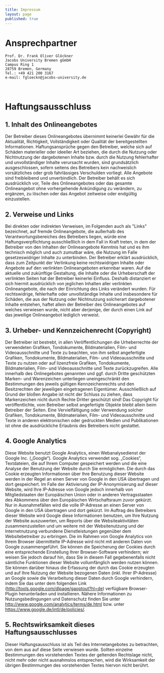 ```yaml
---
title: Impressum
layout: page
published: true
---
```


# Ansprechpartner

    Prof. Dr. Frank Oliver Glöckner
    Jacobs University Bremen gGmbH
    Campus Ring 1
    28759 Bremen, Germany
    Tel.: +49 421 200 3167
    e-mail: fgloeckn@jacobs-university.de



<div class="block">&nbsp;</div>


# Haftungsausschluss 

## 1. Inhalt des Onlineangebotes
Der Betreiber dieses Onlineangebotes übernimmt keinerlei Gewähr für die Aktualität, Richtigkeit, Vollständigkeit oder Qualität der bereitgestellten Informationen. Haftungsansprüche gegen den Betreiber, welche sich auf Schäden materieller oder ideeller Art beziehen, die durch die Nutzung oder Nichtnutzung der dargebotenen Inhalte bzw. durch die Nutzung fehlerhafter und unvollständiger Inhalte verursacht wurden, sind grundsätzlich ausgeschlossen, sofern seitens des Betreibers kein nachweislich vorsätzliches oder grob fahrlässiges Verschulden vorliegt. Alle Angebote sind freibleibend und unverbindlich. Der Betreiber behält es sich ausdrücklich vor, Teile des Onlineangebotes oder das gesamte Onlineangebot ohne vorhergehende Ankündigung zu verändern, zu ergänzen, zu löschen oder das Angebot zeitweise oder endgültig einzustellen.

## 2. Verweise und Links
Bei direkten oder indirekten Verweisen, im Folgenden auch als "Links" bezeichnet, auf fremde Onlineangebote, die außerhalb des Verantwortungsbereiches des Betreibers liegen, würde eine Haftungsverpflichtung ausschließlich in dem Fall in Kraft treten, in dem der Betreiber von den Inhalten der Onlineangebote Kenntnis hat und es ihm technisch möglich und auch zumutbar wäre, die Nutzung im Falle gesetzeswidriger Inhalte zu unterbinden. Der Betreiber erklärt ausdrücklich, dass zum Zeitpunkt der Verlinkung keine rechtswidrigen Inhalte oder Angebote auf den verlinkten Onlineangeboten erkennbar waren. Auf die aktuelle und zukünftige Gestaltung, die Inhalte oder die Urheberschaft der verlinkten Seiten hat der Betreiber keinerlei Einfluss. Deshalb distanziert er sich hiermit ausdrücklich von jeglichen Inhalten aller verlinkten Onlineangebote, die nach der Einrichtung des Links verändert wurden. Für rechtswidrige, fehlerhafte oder unvollständige Inhalte und insbesondere für Schäden, die aus der Nutzung oder Nichtnutzung solcherart dargebotener Inhalte entstehen, haftet allein der Betreiber des Onlineangebotes auf welches verwiesen wurde, nicht aber derjenige, der durch einen Link auf das jeweilige Onlineangebot lediglich verweist.

## 3. Urheber- und Kennzeichenrecht (Copyright)

Der Betreiber ist bestrebt, in allen Veröffentlichungen die Urheberrechte der verwendeten Grafiken, Tondokumente, Bildmaterialien, Film- und Videoausschnitte und Texte zu beachten, von ihm selbst angefertigte Grafiken, Tondokumente, Bildmaterialien, Film- und Videoausschnitte und Texte zu nutzen oder auf lizenzfreie Grafiken, Tondokumente, Bildmaterialien, Film- und Videoausschnitte und Texte zurückzugreifen. Alle innerhalb des Onlinegebotes genannten und ggf. durch Dritte geschützten Marken- und Warenzeichen unterliegen uneingeschränkt den Bestimmungen des jeweils gültigen Kennzeichenrechts und den Besitzrechten der jeweiligen eingetragenen Eigentümer. Ausschließlich auf Grund der bloßen Angabe ist nicht der Schluss zu ziehen, dass Markenzeichen nicht durch Rechte Dritter geschützt sind! Das Copyright für veröffentlichte, vom Betreiber selbst angefertigte Objekte bleibt allein beim Betreiber der Seiten. Eine Vervielfältigung oder Verwendung solcher Grafiken, Tondokumente, Bildmaterialien, Film- und Videoausschnitte und Texte in anderen elektronischen oder gedruckten Medien und Publikationen ist ohne die ausdrückliche Erlaubnis des Betreibers nicht gestattet.

## 4. Google Analytics
Diese Website benutzt Google Analytics, einen Webanalysedienst der Google Inc. („Google“). Google Analytics verwendet sog. „Cookies“, Textdateien, die auf Ihrem Computer gespeichert werden und die eine Analyse der Benutzung der Website durch Sie ermöglichen. Die durch das Cookie erzeugten Informationen über Ihre Benutzung dieser Website werden in der Regel an einen Server von Google in den USA übertragen und dort gespeichert. Im Falle der Aktivierung der IP-Anonymisierung auf dieser Website, wird Ihre IP-Adresse von Google jedoch innerhalb von Mitgliedstaaten der Europäischen Union oder in anderen Vertragsstaaten des Abkommens über den Europäischen Wirtschaftsraum zuvor gekürzt. Nur in Ausnahmefällen wird die volle IP-Adresse an einen Server von Google in den USA übertragen und dort gekürzt. Im Auftrag des Betreibers dieser Website wird Google diese Informationen benutzen, um Ihre Nutzung der Website auszuwerten, um Reports über die Websiteaktivitäten zusammenzustellen und um weitere mit der Websitenutzung und der Internetnutzung verbundene Dienstleistungen gegenüber dem Websitebetreiber zu erbringen. Die im Rahmen von Google Analytics von Ihrem Browser übermittelte IP-Adresse wird nicht mit anderen Daten von Google zusammengeführt. Sie können die Speicherung der Cookies durch eine entsprechende Einstellung Ihrer Browser-Software verhindern; wir weisen Sie jedoch darauf hin, dass Sie in diesem Fall gegebenenfalls nicht sämtliche Funktionen dieser Website vollumfänglich werden nutzen können. Sie können darüber hinaus die Erfassung der durch das Cookie erzeugten und auf Ihre Nutzung der Website bezogenen Daten (inkl. Ihrer IP-Adresse) an Google sowie die Verarbeitung dieser Daten durch Google verhindern, indem Sie das unter dem folgenden Link (http://tools.google.com/dlpage/gaoptout?hl=de) verfügbare Browser-Plugin herunterladen und installieren. Nähere Informationen zu Nutzungsbedingungen und Datenschutz finden Sie unter http://www.google.com/analytics/terms/de.html bzw. unter https://www.google.de/intl/de/policies/.

## 5. Rechtswirksamkeit dieses Haftungsausschlusses

Dieser Haftungsausschluss ist als Teil des Internetangebotes zu betrachten, von dem aus auf diese Seite verwiesen wurde. Sollten einzelne Bestimmungen des vorstehenden Textes der geltenden Rechtslage nicht, nicht mehr oder nicht ausnahmslos entsprechen, wird die Wirksamkeit der übrigen Bestimmungen des vorstehenden Textes hiervon nicht berührt.

